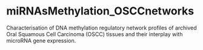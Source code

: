 # miRNAsMethylation_OSCCnetworks
Characterisation of DNA methylation regulatory network profiles of archived Oral Squamous Cell Carcinoma (OSCC) tissues and their interplay with microRNA gene expression.
